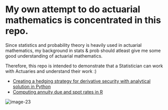 # My own attempt to do actuarial mathematics is concentrated in this repo.


Since statistics and probability theory is heavily used in actuarial mathematics, my background in stats & prob should atleast give me some good understanding of actuarial mathematics. 

Therefore, this repo is intended to demonstrate that a Statistician can work with Actuaries and understand their work :)

- [Creating a hedging strategy for derivative security with analytical solution in Python](https://github.com/jakorostami/actuarial_math/blob/main/python_notebooks/derivative_security_hedging.ipynb)
- [Computing annuity due and spot rates in R](https://github.com/jakorostami/actuarial_math/blob/main/spot_rates_annuity_due.R)


![image-23](https://user-images.githubusercontent.com/51382407/185756418-867d7de7-13e0-4659-80bc-4aaa34e57e68.png)

